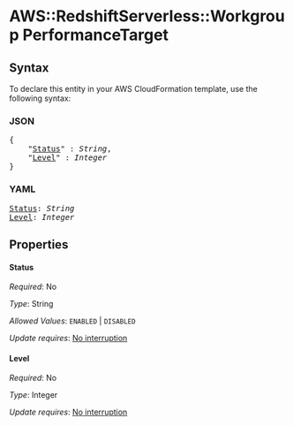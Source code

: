 # AWS::RedshiftServerless::Workgroup PerformanceTarget

## Syntax

To declare this entity in your AWS CloudFormation template, use the following syntax:

### JSON

<pre>
{
    "<a href="#status" title="Status">Status</a>" : <i>String</i>,
    "<a href="#level" title="Level">Level</a>" : <i>Integer</i>
}
</pre>

### YAML

<pre>
<a href="#status" title="Status">Status</a>: <i>String</i>
<a href="#level" title="Level">Level</a>: <i>Integer</i>
</pre>

## Properties

#### Status

_Required_: No

_Type_: String

_Allowed Values_: <code>ENABLED</code> | <code>DISABLED</code>

_Update requires_: [No interruption](https://docs.aws.amazon.com/AWSCloudFormation/latest/UserGuide/using-cfn-updating-stacks-update-behaviors.html#update-no-interrupt)

#### Level

_Required_: No

_Type_: Integer

_Update requires_: [No interruption](https://docs.aws.amazon.com/AWSCloudFormation/latest/UserGuide/using-cfn-updating-stacks-update-behaviors.html#update-no-interrupt)
